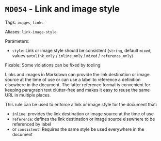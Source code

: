 # `MD054` - Link and image style

Tags: `images`, `links`

Aliases: `link-image-style`

Parameters:

- `style`: Link or image style should be consistent (`string`, default `mixed`,
  values `autolink_only` / `inline_only` / `mixed` / `reference_only`)

Fixable: Some violations can be fixed by tooling

Links and images in Markdown can provide the link destination or image source
at the time of use or can use a label to reference a definition elsewhere in
the document. The latter reference format is convenient for keeping paragraph
text clutter-free and makes it easy to reuse the same URL in multiple places.

This rule can be used to enforce a link or image style for the document that:

- `inline`: provides the link destination or image source at the time of use
- `reference`: defines the link destination or image source elsewhere to be
  referenced by label
- or `consistent`: Requires the same style be used everywhere in the document
